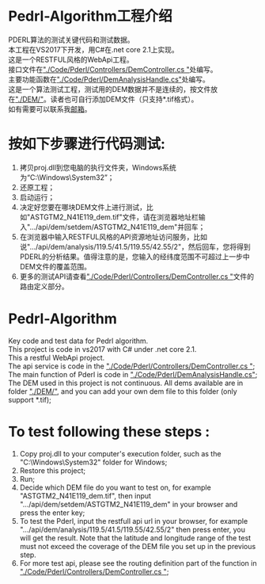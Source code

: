# Pedrl-Algorithm工程介绍
PDERL算法的测试关键代码和测试数据。  
本工程在VS2017下开发，用C#在.net core 2.1上实现。    
这是一个RESTFUL风格的WebApi工程。    
接口文件在["./Code/Pderl/Controllers/DemController.cs "](https://github.com/blct-w/Pedrl-Algorithm/blob/master/Code/Pderl/Controllers/DemController.cs)处编写。    
主要功能函数在["./Code/Pderl/DemAnalysisHandle.cs"](https://github.com/blct-w/Pedrl-Algorithm/blob/master/Code/Pderl/DemAnalysisHandle.cs)处编写。    
这是一个算法测试工程，测试用的DEM数据并不是连续的，按文件放在["./DEM/"](https://github.com/blct-w/Pedrl-Algorithm/tree/master/DEM)。读者也可自行添加DEM文件（只支持*.tif格式）。   
如有需要可以联系我[邮箱](blct_w@foxmail.com)。

# 按如下步骤进行代码测试:
1. 拷贝proj.dll到您电脑的执行文件夹，Windows系统为“C:\Windows\System32”；
2. 还原工程；
3. 启动运行；
4. 决定好您要在哪块DEM文件上进行测试，比如"ASTGTM2_N41E119_dem.tif"文件，请在浏览器地址栏输入".../api/dem/setdem/ASTGTM2_N41E119_dem"并回车；
5. 在浏览器中输入RESTFUL风格的API资源地址访问服务，比如说".../api/dem/analysis/119.5/41.5/119.55/42.55/2"，然后回车，您将得到PDERL的分析结果。值得注意的是，您输入的经纬度范围不可超过上一步中DEM文件的覆盖范围。
6. 更多的测试API请查看["./Code/Pderl/Controllers/DemController.cs "](https://github.com/blct-w/Pedrl-Algorithm/blob/master/Code/Pderl/Controllers/DemController.cs)文件的路由定义部分。


# Pedrl-Algorithm   
Key code and test data for Pedrl algorithm.  
This project is code in vs2017 with C# under .net core 2.1.  
This a restful WebApi project.   
The api service is code in the ["./Code/Pderl/Controllers/DemController.cs "](https://github.com/blct-w/Pedrl-Algorithm/blob/master/Code/Pderl/Controllers/DemController.cs); 
The main function of Pderl is code in ["./Code/Pderl/DemAnalysisHandle.cs"](https://github.com/blct-w/Pedrl-Algorithm/blob/master/Code/Pderl/DemAnalysisHandle.cs);   
The DEM used in this project is not continuous. All dems available are in folder ["./DEM/"](https://github.com/blct-w/Pedrl-Algorithm/tree/master/DEM), and you can add your own dem file to this folder (only support *.tif); 
 
# To test following these steps :
1. Copy proj.dll to your computer's execution folder, such as the "C:\Windows\System32" folder for Windows;
2. Restore this project;
3. Run;
4. Decide which DEM file do you want to test on, for example "ASTGTM2_N41E119_dem.tif", then input ".../api/dem/setdem/ASTGTM2_N41E119_dem" in your browser and press the enter key;
5. To test the Pderl, input the restfull api url in your browser, for example ".../api/dem/analysis/119.5/41.5/119.55/42.55/2" then press enter, you will get the result. Note that the latitude and longitude range of the test must not exceed the coverage of the DEM file you set up in the previous step.
6. For more test api, please see the routing definition part of the function in ["./Code/Pderl/Controllers/DemController.cs "](https://github.com/blct-w/Pedrl-Algorithm/blob/master/Code/Pderl/Controllers/DemController.cs);
